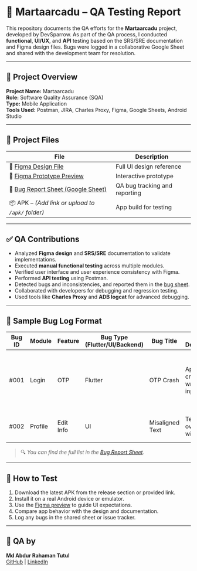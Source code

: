# 🧪 Martaarcadu – QA Testing Report

This repository documents the QA efforts for the **Martaarcadu** project, developed by DevSparrow. As part of the QA process, I conducted **functional**, **UI/UX**, and **API** testing based on the SRS/SRE documentation and Figma design files. Bugs were logged in a collaborative Google Sheet and shared with the development team for resolution.

---

## 📲 Project Overview

**Project Name:** Martaarcadu  
**Role:** Software Quality Assurance (SQA)  
**Type:** Mobile Application  
**Tools Used:** Postman, JIRA, Charles Proxy, Figma, Google Sheets, Android Studio

---

## 📁 Project Files

| File | Description |
|------|-------------|
| 🔗 [Figma Design File](https://www.figma.com/design/mSCzYLH5GdddWSbXysvvpF/martaarcadu-%7C%7C-Devsparrow-%7C%7C--FO11A4A362D87?node-id=804-24216&p=f&t=xiANmYyxIR96wPnJ-0) | Full UI design reference |
| 🔗 [Figma Prototype Preview](https://www.figma.com/proto/mSCzYLH5GdddWSbXysvvpF/martaarcadu-%7C%7C-Devsparrow-%7C%7C--FO11A4A362D87?node-id=23783-2540&p=f&t=WLe29Wmg1TCk8SyL-1&scaling=scale-down&content-scaling=fixed&page-id=15694%3A374&starting-point-node-id=23783%3A762) | Interactive prototype |
| 📄 [Bug Report Sheet (Google Sheet)](https://docs.google.com/spreadsheets/d/14C6RpQTsvguC7ouuWNqBF4ZKVkqx8qP1-EV4dquON2c/edit?gid=359680536) | QA bug tracking and reporting |
| 📦 APK – *(Add link or upload to `/apk/` folder)* | App build for testing |

---

## ✅ QA Contributions

- Analyzed **Figma design** and **SRS/SRE** documentation to validate implementations.
- Executed **manual functional testing** across multiple modules.
- Verified user interface and user experience consistency with Figma.
- Performed **API testing** using Postman.
- Detected bugs and inconsistencies, and reported them in the [bug sheet](https://docs.google.com/spreadsheets/d/14C6RpQTsvguC7ouuWNqBF4ZKVkqx8qP1-EV4dquON2c/edit?gid=359680536).
- Collaborated with developers for debugging and regression testing.
- Used tools like **Charles Proxy** and **ADB logcat** for advanced debugging.

---

## 🐞 Sample Bug Log Format

| Bug ID | Module | Feature | Bug Type (Flutter/UI/Backend) | Bug Title | Bug Description | Steps to Reproduce | Actual Result | Expected Result | Issue Labels | Severity | Attachment | Dev Status | Testers | Remark | Re-testing | Date |
|--------|--------|---------|-------------------------------|-----------|------------------|---------------------|----------------|------------------|---------------|----------|-------------|-------------|---------|--------|-------------|------|
| #001   | Login  | OTP     | Flutter                       | OTP Crash | App crashes on wrong OTP input | 1. Go to login screen<br>2. Enter invalid OTP<br>3. Tap Continue | App crashes | Error message should appear | Crash, Bug | High | Screenshot.png | Fixed | Tutul | Confirmed | ✅ | 2025-07-25 |
| #002   | Profile | Edit Info | UI                          | Misaligned Text | Text overlaps with button | Navigate to Profile > Edit | Text and button overlap | Proper alignment | UI | Medium | - | In Progress | Tutul | UI issue | ❌ | 2025-07-26 |

> 🔍 *You can find the full list in the [Bug Report Sheet](https://docs.google.com/spreadsheets/d/14C6RpQTsvguC7ouuWNqBF4ZKVkqx8qP1-EV4dquON2c/edit?gid=359680536).*

---

## 🚀 How to Test

1. Download the latest APK from the release section or provided link.
2. Install it on a real Android device or emulator.
3. Use the [Figma preview](https://www.figma.com/proto/mSCzYLH5GdddWSbXysvvpF/martaarcadu-%7C%7C-Devsparrow-%7C%7C--FO11A4A362D87?node-id=23783-2540&p=f&t=WLe29Wmg1TCk8SyL-1) to guide UI expectations.
4. Compare app behavior with the design and documentation.
5. Log any bugs in the shared sheet or issue tracker.

---

## 👤 QA by

**Md Abdur Rahaman Tutul**  
[GitHub](https://github.com/abdurtutul) | [LinkedIn](https://www.linkedin.com/in/md-abdur-rahaman-tutul-a13012210/)
